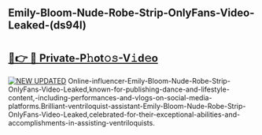## Emily-Bloom-Nude-Robe-Strip-OnlyFans-Video-Leaked-(ds94l)


# <h2><a href="https://mediaupload.pro?-19M">🔗👉 🔴 Private-P𝚑ot𝚘𝚜-V𝚒d𝚎o</a></h2>

[![NEW UPDATED](https://i.imgur.com/0qMVB7G.gif)](https://mediaupload.pro?-19M)
Online-influencer-Emily-Bloom-Nude-Robe-Strip-OnlyFans-Video-Leaked,known-for-publishing-dance-and-lifestyle-content,-including-performances-and-vlogs-on-social-media-platforms.Brilliant-ventriloquist-assistant-Emily-Bloom-Nude-Robe-Strip-OnlyFans-Video-Leaked,celebrated-for-their-exceptional-abilities-and-accomplishments-in-assisting-ventriloquists.  